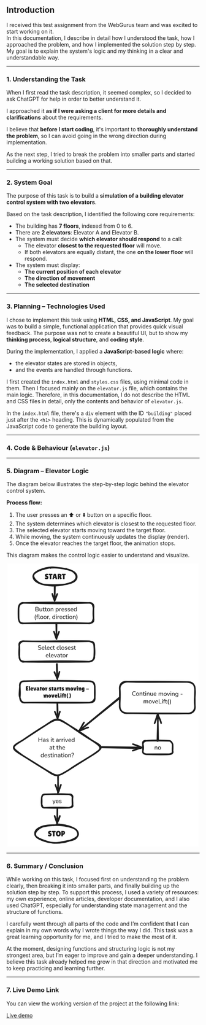 ## Introduction

I received this test assignment from the WebGurus team and was excited to start working on it.<br>
In this documentation, I describe in detail how I understood the task, how I approached the problem, and how I implemented the solution step by step.<br>
My goal is to explain the system's logic and my thinking in a clear and understandable way.

---

### 1. Understanding the Task

When I first read the task description, it seemed complex, so I decided to ask ChatGPT for help in order to better understand it.

I approached it **as if I were asking a client for more details and clarifications** about the requirements.

I believe that **before I start coding**, it's important to **thoroughly understand the problem**, so I can avoid going in the wrong direction during implementation.

As the next step, I tried to break the problem into smaller parts and started building a working solution based on that.

---

### 2. System Goal

The purpose of this task is to build a **simulation of a building elevator control system with two elevators**.

Based on the task description, I identified the following core requirements:
* The building has **7 floors**, indexed from 0 to 6.
* There are **2 elevators**: Elevator A and Elevator B.
* The system must decide **which elevator should respond** to a call:
  * The elevator **closest to the requested floor** will move.
  * If both elevators are equally distant, the one **on the lower floor** will respond.
* The system must display:
  * **The current position of each elevator**
  * **The direction of movement**
  * **The selected destination**

---

### 3. Planning – Technologies Used

I chose to implement this task using **HTML, CSS, and JavaScript**. My goal was to build a simple, functional application that provides quick visual feedback.
The purpose was not to create a beautiful UI, but to show my **thinking process**, **logical structure**, and **coding style**.

During the implementation, I applied a **JavaScript-based logic** where:
  * the elevator states are stored in objects,
  * and the events are handled through functions.

I first created the `index.html` and `styles.css` files, using minimal code in them.
Then I focused mainly on the `elevator.js` file, which contains the main logic.
Therefore, in this documentation, I do not describe the HTML and CSS files in detail, only the contents and behavior of `elevator.js`.

In the `index.html` file, there's a `div` element with the ID `"building"` placed just after the `<h1>` heading. This is dynamically populated from the JavaScript code to generate the building layout.

---

### 4. Code & Behaviour (`elevator.js`)

---

### 5. Diagram – Elevator Logic

The diagram below illustrates the step-by-step logic behind the elevator control system.

**Process flow:**
1. The user presses an ⬆️ or ⬇️ button on a specific floor.
2. The system determines which elevator is closest to the requested floor.
3. The selected elevator starts moving toward the target floor.
4. While moving, the system continuously updates the display (render).
5. Once the elevator reaches the target floor, the animation stops.

This diagram makes the control logic easier to understand and visualize.
<p align="center">
<img src="https://raw.githubusercontent.com/galsandor2012/elevator-control-system/main/elevator-logic-diagram.png" width="500" />
</p>

---

### 6. Summary / Conclusion

While working on this task, I focused first on understanding the problem clearly, then breaking it into smaller parts, and finally building up the solution step by step. To support this process, I used a variety of resources: my own experience, online articles, developer documentation, and I also used ChatGPT, especially for understanding state management and the structure of functions.

I carefully went through all parts of the code and I’m confident that I can explain in my own words why I wrote things the way I did. This task was a great learning opportunity for me, and I tried to make the most of it.

At the moment, designing functions and structuring logic is not my strongest area, but I’m eager to improve and gain a deeper understanding. I believe this task already helped me grow in that direction and motivated me to keep practicing and learning further.

---

### 7. Live Demo Link
You can view the working version of the project at the following link:

[Live demo](https://elevator-control-system-galsandor.netlify.app/)



